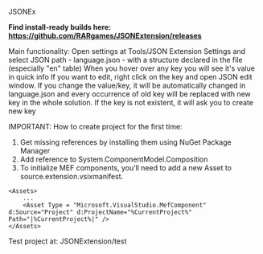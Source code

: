 JSONEx

**Find install-ready builds here: https://github.com/RARgames/JSONExtension/releases**


Main functionality:
    Open settings at Tools/JSON Extension Settings and select JSON path - language.json - with a structure declared in the file (especially "en" table)
    When you hover over any key you will see it's value in quick info
    If you want to edit, right click on the key and open JSON edit window. If you change the value/key, it will be automatically changed in language.json and every occurrence of old key will be replaced with new key in the whole solution.
    If the key is not existent, it will ask you to create new key



IMPORTANT: How to create project for the first time:
1. Get missing references by installing them using NuGet Package Manager
2. Add reference to System.ComponentModel.Composition 
3. To initialize MEF components, you’ll need to add a new Asset to source.extension.vsixmanifest.
```
<Assets>
	...
	<Asset Type = "Microsoft.VisualStudio.MefComponent" d:Source="Project" d:ProjectName="%CurrentProject%" Path="|%CurrentProject%|" />
</Assets>
```

Test project at: JSONExtension/test